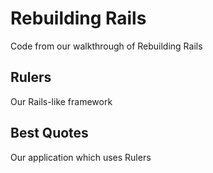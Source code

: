 # Rebuilding Rails

Code from our walkthrough of Rebuilding Rails

## Rulers

Our Rails-like framework

## Best Quotes

Our application which uses Rulers
